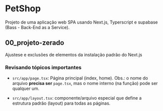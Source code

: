# PetShop

Projeto de uma aplicação web SPA usando Next.js, Typerscript e supabase (Bass - Back-End as a Service).

## 00_projeto-zerado

Ajustese e exclusões de elementos da instalação padrão do Next.js

### Revisando tópicos importantes

- `src/app/page.tsx`: Página principal (index, home). Obs.: o nome do arquivo **precisa ser** `page.tsx`, mas o nome interno (na função) pode ser qualquer um.

- `src/app/layout.tsx`: componente/arquivo especial que define a estrutura padrão (layout) para todas as páginas.